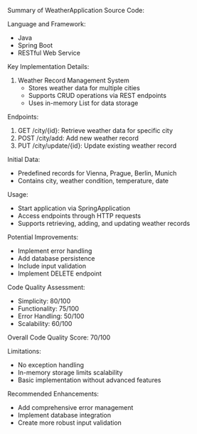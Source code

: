 Summary of WeatherApplication Source Code:

Language and Framework:
- Java
- Spring Boot
- RESTful Web Service

Key Implementation Details:
1. Weather Record Management System
   - Stores weather data for multiple cities
   - Supports CRUD operations via REST endpoints
   - Uses in-memory List for data storage

Endpoints:
1. GET /city/{id}: Retrieve weather data for specific city
2. POST /city/add: Add new weather record
3. PUT /city/update/{id}: Update existing weather record

Initial Data:
- Predefined records for Vienna, Prague, Berlin, Munich
- Contains city, weather condition, temperature, date

Usage:
- Start application via SpringApplication
- Access endpoints through HTTP requests
- Supports retrieving, adding, and updating weather records

Potential Improvements:
- Implement error handling
- Add database persistence
- Include input validation
- Implement DELETE endpoint

Code Quality Assessment:
- Simplicity: 80/100
- Functionality: 75/100
- Error Handling: 50/100
- Scalability: 60/100

Overall Code Quality Score: 70/100

Limitations:
- No exception handling
- In-memory storage limits scalability
- Basic implementation without advanced features

Recommended Enhancements:
- Add comprehensive error management
- Implement database integration
- Create more robust input validation